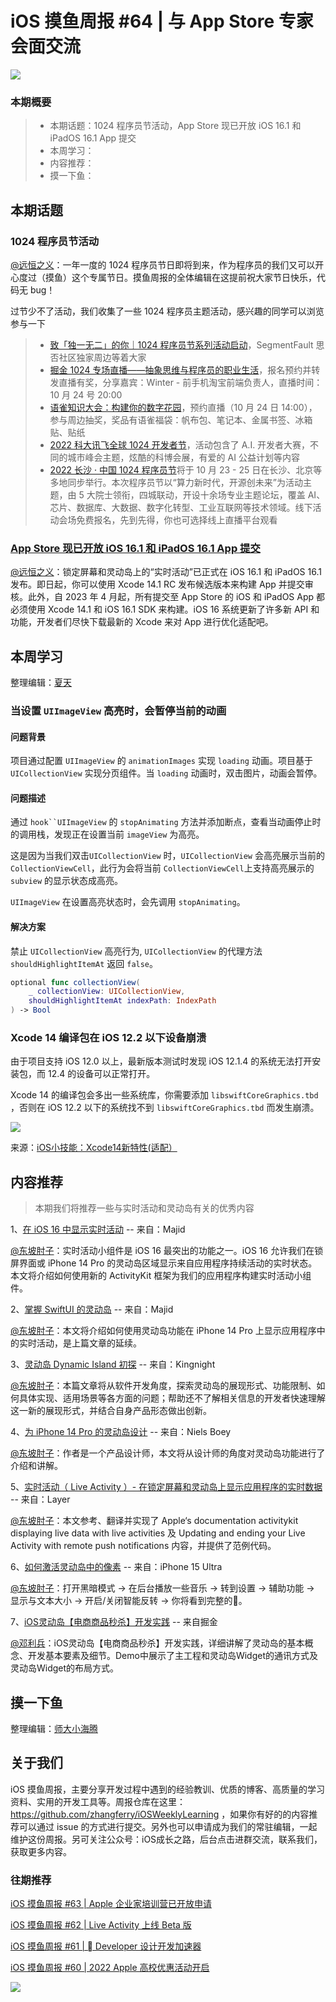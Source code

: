# iOS 摸鱼周报 #64 | 与 App Store 专家会面交流

![](https://cdn.zhangferry.com/Images/moyu_weekly_cover.jpeg)

### 本期概要

> * 本期话题：1024 程序员节活动，App Store 现已开放 iOS 16.1 和 iPadOS 16.1 App 提交
> * 本周学习：
> * 内容推荐：
> * 摸一下鱼：

## 本期话题

### 1024 程序员节活动

[@远恒之义](https://github.com/eternaljust)：一年一度的 1024 程序员节日即将到来，作为程序员的我们又可以开心度过（摸鱼）这个专属节日。摸鱼周报的全体编辑在这提前祝大家节日快乐，代码无 bug！

过节少不了活动，我们收集了一些 1024 程序员主题活动，感兴趣的同学可以浏览参与一下

> * [致「独一无二」的你｜1024 程序员节系列活动启动](https://segmentfault.com/a/1190000042598682?_ea=270575484 "致「独一无二」的你｜1024 程序员节系列活动启动")，SegmentFault 思否社区独家周边等着大家
> * [掘金 1024 专场直播——抽象思维与程序员的职业生活](https://juejin.cn/live/jj1024?utm_source=webbanner "掘金 1024 专场直播——抽象思维与程序员的职业生活")，报名预约并转发直播有奖，分享嘉宾：Winter - 前手机淘宝前端负责人，直播时间：10 月 24 号 20:00
> * [语雀知识大会：构建你的数字花园](https://www.yuque.com/e/conference "语雀知识大会：构建你的数字花园")，预约直播（10 月 24 日 14:00），参与周边抽奖，奖品有语雀福袋：帆布包、笔记本、金属书签、冰箱贴、贴纸
> * [2022 科大讯飞全球 1024 开发者节](https://1024.iflytek.com/ "2022 科大讯飞全球 1024 开发者节")，活动包含了 A.I. 开发者大赛，不同的城市峰会主题，炫酷的科博会展，有爱的 AI 公益计划等内容
> * [2022 长沙 · 中国 1024 程序员节](https://1024.csdn.net/2022 "2022 长沙 · 中国 1024 程序员节")将于 10 月 23 - 25 日在长沙、北京等多地同步举行。本次程序员节以“算力新时代，开源创未来”为活动主题，由 5 大院士领衔，四城联动，开设十余场专业主题论坛，覆盖 AI、芯片、数据库、大数据、数字化转型、工业互联网等技术领域。线下活动会场免费报名，先到先得，你也可选择线上直播平台观看

### [App Store 现已开放 iOS 16.1 和 iPadOS 16.1 App 提交](https://developer.apple.com/cn/news/?id=z1erkhzr "App Store 现已开放 iOS 16.1 和 iPadOS 16.1 App 提交")

[@远恒之义](https://github.com/eternaljust)：锁定屏幕和灵动岛上的“实时活动”已正式在 iOS 16.1 和 iPadOS 16.1 发布。即日起，你可以使用 Xcode 14.1 RC 发布候选版本来构建 App 并提交审核。此外，自 2023 年 4 月起，所有提交至 App Store 的 iOS 和 iPadOS App 都必须使用 Xcode 14.1 和 iOS 16.1 SDK 来构建。iOS 16 系统更新了许多新 API 和功能，开发者们尽快下载最新的 Xcode 来对 App 进行优化适配吧。

## 本周学习

整理编辑：[夏天](https://juejin.cn/user/3298190611456638)

### 当设置 `UIImageView` 高亮时，会暂停当前的动画

#### 问题背景

项目通过配置 `UIImageView` 的 `animationImages` 实现 `loading` 动画。项目基于 `UICollectionView` 实现分页组件。当  `loading` 动画时，双击图片，动画会暂停。

#### 问题描述

通过 `hook``UIImageView` 的 `stopAnimating` 方法并添加断点，查看当动画停止时的调用栈，发现正在设置当前 `imageView` 为高亮。

这是因为当我们双击`UICollectionView` 时，`UICollectionView` 会高亮展示当前的 `CollectionViewCell`，此行为会将当前 `CollectionViewCell`上支持高亮展示的 `subview` 的显示状态成高亮。

 `UIImageView` 在设置高亮状态时，会先调用 `stopAnimating`。

#### 解决方案

禁止 `UICollectionView` 高亮行为, `UICollectionView` 的代理方法`shouldHighlightItemAt` 返回 `false`。

```swift
optional func collectionView(
    _ collectionView: UICollectionView,
    shouldHighlightItemAt indexPath: IndexPath
) -> Bool
```

### Xcode 14 编译包在 iOS 12.2 以下设备崩溃

由于项目支持 iOS 12.0 以上，最新版本测试时发现 iOS 12.1.4 的系统无法打开安装包，而 12.4 的设备可以正常打开。

Xcode 14 的编译包会多出一些系统库，你需要添加 `libswiftCoreGraphics.tbd` ，否则在 iOS 12.2 以下的系统找不到 `libswiftCoreGraphics.tbd`  而发生崩溃。

![](https://cdn.zhangferry.com/Images/add.png)

来源：[iOS小技能：Xcode14新特性(适配）](https://juejin.cn/post/7150842048944767006)

## 内容推荐

> 本期我们将推荐一些与实时活动和灵动岛有关的优秀内容

1、[在 iOS 16 中显示实时活动](https://swiftwithmajid.com/2022/09/21/displaying-live-activities-in-ios16/ "在 iOS 16 中显示实时活动") -- 来自：Majid

[@东坡肘子](https://www.fatbobman.com/)：实时活动小组件是 iOS 16 最突出的功能之一。iOS 16 允许我们在锁屏界面或 iPhone 14 Pro 的灵动岛区域显示来自应用程序持续活动的实时状态。本文将介绍如何使用新的 ActivityKit 框架为我们的应用程序构建实时活动小组件。

2、[掌握 SwiftUI 的灵动岛](https://swiftwithmajid.com/2022/09/28/mastering-dynamic-island-in-swiftui/ "掌握 SwiftUI 的灵动岛") -- 来自：Majid

[@东坡肘子](https://www.fatbobman.com/)：本文将介绍如何使用灵动岛功能在 iPhone 14 Pro 上显示应用程序中的实时活动，是上篇文章的延续。

3、[灵动岛 Dynamic Island 初探](https://kingnight.github.io/programming/2022/09/28/灵动岛Dynamic-Island初探.html "灵动岛 Dynamic Island 初探") -- 来自：Kingnight

[@东坡肘子](https://www.fatbobman.com/)：本篇文章将从软件开发角度，探索灵动岛的展现形式、功能限制、如何具体实现、适用场景等各方面的问题；帮助还不了解相关信息的开发者快速理解这一新的展现形式，并结合自身产品形态做出创新。

4、[为 iPhone 14 Pro 的灵动岛设计](https://uxdesign.cc/designing-for-iphone-14-pro-dynamic-island-90ea7f68b71 "为 iPhone 14 Pro 的灵动岛设计") -- 来自：Niels Boey

[@东坡肘子](https://www.fatbobman.com/)：作者是一个产品设计师，本文将从设计师的角度对灵动岛功能进行了介绍和讲解。

5、[实时活动（ Live Activity ）- 在锁定屏幕和灵动岛上显示应用程序的实时数据](https://juejin.cn/post/7144268555779850248 "实时活动（ Live Activity ）- 在锁定屏幕和灵动岛上显示应用程序的实时数据") -- 来自：Layer

[@东坡肘子](https://www.fatbobman.com/)：本文参考、翻译并实现了 Apple‘s documentation activitykit displaying live data with live activities 及 Updating and ending your Live Activity with remote push notifications 内容，并提供了范例代码。

6、[如何激活灵动岛中的像素](https://twitter.com/iphone15ultra/status/1580821164594585600 "如何激活灵动岛中的像素") -- 来自：iPhone 15 Ultra

[@东坡肘子](https://www.fatbobman.com/)：打开黑暗模式 -> 在后台播放一些音乐 -> 转到设置 -> 辅助功能 -> 显示与文本大小 -> 开启/关闭智能反转 -> 你将看到完整的💊。

7、[iOS灵动岛【电商商品秒杀】开发实践](https://juejin.cn/post/7153236337074634788 "iOS灵动岛【电商商品秒杀】开发实践") -- 来自掘金

[@邓利兵](https://github.com/erduoniba)：iOS灵动岛【电商商品秒杀】开发实践，详细讲解了灵动岛的基本概念、开发基本要素及细节。Demo中展示了主工程和灵动岛Widget的通讯方式及灵动岛Widget的布局方式。

## 摸一下鱼

整理编辑：[师大小海腾](https://juejin.cn/user/782508012091645/posts)


## 关于我们

iOS 摸鱼周报，主要分享开发过程中遇到的经验教训、优质的博客、高质量的学习资料、实用的开发工具等。周报仓库在这里：https://github.com/zhangferry/iOSWeeklyLearning ，如果你有好的的内容推荐可以通过 issue 的方式进行提交。另外也可以申请成为我们的常驻编辑，一起维护这份周报。另可关注公众号：iOS成长之路，后台点击进群交流，联系我们，获取更多内容。

### 往期推荐

[iOS 摸鱼周报 #63 | Apple 企业家培训营已开放申请](https://mp.weixin.qq.com/s/nAMshUG4AjWLAAHOFPVqXg)

[iOS 摸鱼周报 #62 |  Live Activity 上线 Beta 版 ](https://mp.weixin.qq.com/s/HySX4Yaf3Zxy8Wn-LyUO0A)

[iOS 摸鱼周报 #61 |  Developer 设计开发加速器](https://mp.weixin.qq.com/s/WfwqRhC-9-isUanv8ZnvMQ)

[iOS 摸鱼周报 #60 | 2022 Apple 高校优惠活动开启](https://mp.weixin.qq.com/s/5chb-a9u7VMdLis1FG6B6Q)

![](https://cdn.zhangferry.com/Images/WechatIMG384.jpeg)
